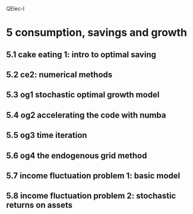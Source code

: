 QElec-I

# 5 consumption, savings and growth

## 5.1 cake eating 1: intro to optimal saving

## 5.2 ce2: numerical methods

## 5.3 og1 stochastic optimal growth model

## 5.4 og2 accelerating the code with numba

## 5.5 og3 time iteration

## 5.6 og4 the endogenous grid method

## 5.7 income fluctuation problem 1: basic model

## 5.8 income fluctuation problem 2: stochastic returns on assets